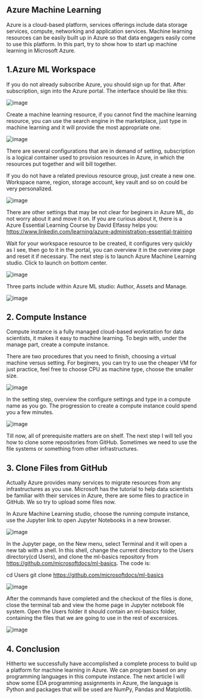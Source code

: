 ## Azure Machine Learning
Azure is a cloud-based platform, services offerings include data storage services, compute, networking and application services. Machine learning resources can be easily built up in Azure so that data engagers easily come to use this platform. In this part, try to show how to start up machine learning in Microsoft Azure.

## 1.Azure ML Workspace
If you do not already subscribe Azure, you should sign up for that. After subscription, sign into the Azure portal. The interface should be like this:

![image](https://user-images.githubusercontent.com/71245576/114557434-aa589b00-9c37-11eb-9dda-e7282a2ada29.png)

Create a machine learning resource, if you cannot find the machine learning resource, you can use the search engine in the marketplace, just type in machine learning and it will provide the most appropriate one. 

![image](https://user-images.githubusercontent.com/71245576/114557803-09b6ab00-9c38-11eb-95e7-a4de8c946f9f.png)

There are several configurations that are in demand of setting, subscription is a logical container used to provision resources in Azure, in which the resources put together and will bill together. 

If you do not have a related previous resource group, just create a new one. Workspace name, region, storage account, key vault and so on could be very personalized. 

![image](https://user-images.githubusercontent.com/71245576/114560179-6fa43200-9c3a-11eb-963d-94850f84b344.png)

There are other settings that may be not clear for beginers in Azure ML, do not worry about it and move it on. If you are curious about it, there is a Azure Essential Learning Course by David Elfassy helps you: https://www.linkedin.com/learning/azure-administration-essential-training

Wait for your workspace resource to be created, it configures very quickly as I see, then go to it in the portal, you can overview it in the overview page and reset it if necessary. The next step is to launch Azure Machine Learning studio. Click to launch on bottom center.

![image](https://user-images.githubusercontent.com/71245576/114566225-0d4e3000-9c40-11eb-9ead-9480a8acd4ee.png)

Three parts include within Azure ML studio: Author, Assets and Manage.

![image](https://user-images.githubusercontent.com/71245576/114563663-9adc5080-9c3d-11eb-95b9-53200b755e70.png)

## 2. Compute Instance

Compute instance is a fully managed cloud-based workstation for data scientists, it makes it easy to machine learning. To begin with, under the manage part, create a compute instance.

There are two procedures that you need to finish, choosing a virtual machine versus setting. For beginers, you can try to use the cheaper VM for just practice, feel free to choose CPU as machine type, choose the smaller size. 

![image](https://user-images.githubusercontent.com/71245576/114564520-61581500-9c3e-11eb-9a43-4caa8fcd4359.png)

In the setting step, overview the configure settings and type in a compute name as you go. The progression to create a compute instance could spend you a few minutes. 

![image](https://user-images.githubusercontent.com/71245576/114565062-ee02d300-9c3e-11eb-9de8-13e28174d630.png)

Till now, all of prerequisite matters are on shelf. The next step I will tell you how to clone some repositories from GitHub. Sometimes we need to use the file systems or something from other infrastructures. 

## 3. Clone Files from GitHub

Actually Azure provides many services to migrate resources from any infrastructures as you use. Microsoft has the tutorial to help data scientists be familiar with their services in Azure, there are some files to practice in GitHub. We so try to upload some files now. 

In Azure Machine Learning studio, choose the running compute instance, use the Jupyter link to open Jupyter Notebooks in a new browser.

![image](https://user-images.githubusercontent.com/71245576/114569175-beee6080-9c42-11eb-9b16-b2da770a697d.png)

In the Jupyter page, on the New menu, select Terminal and it will open a new tab with a shell. In this shell, change the current directory to the Users directory(cd Users), and clone the ml-basics repository from https://github.com/microsoftdocs/ml-basics. The code is:

cd Users
git clone https://github.com/microsoftdocs/ml-basics

![image](https://user-images.githubusercontent.com/71245576/114569625-24dae800-9c43-11eb-885a-57355fe914ff.png)

After the commands have completed and the checkout of the files is done, close the terminal tab and view the home page in Jupyter notebook file system. Open the Users folder it should contain an ml-basics folder, containing the files that we are going to use in the rest of excersices. 

![image](https://user-images.githubusercontent.com/71245576/114569964-6cfa0a80-9c43-11eb-9b78-33c2401c22c1.png)


## 4. Conclusion

Hitherto we successfully have accomplished a complete process to build up a platform for machine learning in Azure. We can program based on any programming languages in this compute instance. The next article I will show some EDA programming assignments in Azure, the language is Python and packages that will be used are NumPy, Pandas and Matplotlib.  







